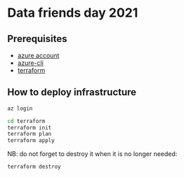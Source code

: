 # Data friends day 2021

## Prerequisites

- [azure account](https://azure.microsoft.com/en-gb/free/)
- [azure-cli](https://docs.microsoft.com/en-us/cli/azure/install-azure-cli)
- [terraform](https://learn.hashicorp.com/tutorials/terraform/install-cli)

## How to deploy infrastructure

```bash
az login

cd terraform
terraform init
terraform plan
terraform apply
```

NB: do not forget to destroy it when it is no longer needed:

```bash
terraform destroy
```